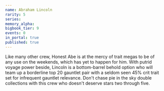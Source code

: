 ```yaml
---
name: Abraham Lincoln
rarity: 5
series:
memory_alpha:
bigbook_tier: 9
events: 0
in_portal: true
published: true
---
```


Like many other crew, Honest Abe is at the mercy of trait megas to be of any use on the weekends, which has yet to happen for him. With putrid voyage power beside, Lincoln is a bottom-barrel behold option who will team up a borderline top 20 gauntlet pair with a seldom seen 45% crit trait set for infrequent gauntlet relevance. Don't chase pie in the sky double collections with this crew who doesn't deserve stars two through five.
